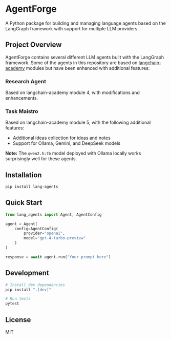# AgentForge

A Python package for building and managing language agents based on the LangGraph framework with support for multiple LLM providers.

## Project Overview

AgentForge contains several different LLM agents built with the LangGraph framework. Some of the agents in this repository are based on [langchain-academy](https://github.com/langchain-ai/langchain-academy) modules but have been enhanced with additional features:

### Research Agent
Based on langchain-academy module 4, with modifications and enhancements.

### Task Maistro
Based on langchain-academy module 5, with the following additional features:
* Additional ideas collection for ideas and notes
* Support for Ollama, Gemini, and DeepSeek models

**Note:** The `qwen2.5:7b` model deployed with Ollama locally works surprisingly well for these agents.

## Installation

```bash
pip install lang-agents
```

## Quick Start

```python
from lang_agents import Agent, AgentConfig

agent = Agent(
    config=AgentConfig(
        provider="openai",
        model="gpt-4-turbo-preview"
    )
)

response = await agent.run("Your prompt here")
```

## Development

```bash
# Install dev dependencies
pip install ".[dev]"

# Run tests
pytest
```

## License

MIT 